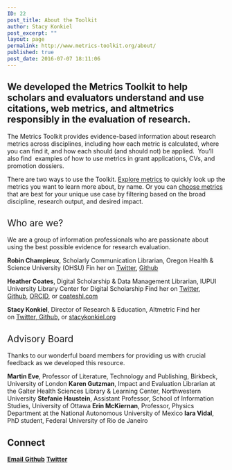 ```yaml
---
ID: 22
post_title: About the Toolkit
author: Stacy Konkiel
post_excerpt: ""
layout: page
permalink: http://www.metrics-toolkit.org/about/
published: true
post_date: 2016-07-07 18:11:06
---
```

<h2>We developed the Metrics Toolkit to help scholars and evaluators understand and use citations, web metrics, and altmetrics responsibly in the evaluation of research.</h2>
<span style="font-weight: 400;">The Metrics Toolkit provides evidence-based information about research metrics across disciplines, including how each metric is calculated, where you can find it, and how each should (and should not) be applied.  You’ll also find  examples of how to use metrics in grant applications, CVs, and promotion dossiers.</span>

<span style="font-weight: 400;">There are two ways to use the Toolkit. <a href="http://metrics-toolkit.org/explore-metrics">Explore metrics</a> to quickly look up the metrics you want to learn more about, by name. Or you can <a href="http://metrics-toolkit.org/choose-metrics/">choose metrics</a> that are best for your unique use case by filtering based on the broad discipline, research output, and desired impact.</span>
<h2></h2>
<h2><span style="font-weight: 400;">Who are we?</span></h2>
<span style="font-weight: 400;">We are a group of information professionals who are passionate about using the best possible evidence for research evaluation.</span>

<span style="font-weight: 400;"><strong>Robin Champieux</strong>, Scholarly Communication Librarian, Oregon Health &amp; Science University (OHSU)
Fin her on <a href="https://twitter.com/rchampieux">Twitter</a>, <a href="https://github.com/rchampieux">Github</a></span>

<span style="font-weight: 400;"><strong>Heather Coates</strong>, Digital Scholarship &amp; Data Management Librarian, IUPUI University Library Center for Digital Scholarship
Find her on <a href="https://twitter.com/iandpangurban">Twitter</a>, <a href="https://github.com/coateshl">Github</a>, </span><span style="font-weight: 400;"><a href="http://orcid.org/0000-0003-4290-6997">ORCID</a>, or </span><a href="http://coateshl.com/"><span style="font-weight: 400;">coateshl.com</span></a>

<span style="font-weight: 400;"><strong>Stacy Konkiel</strong>, Director of Research &amp; Education, Altmetric
Find her on </span><a href="http://twitter.com/skonkiel"><span style="font-weight: 400;">Twitter, </span></a><a href="https://github.com/skonkiel/"><span style="font-weight: 400;">Github,</span></a> or <a href="http://stacykonkiel.org"><span style="font-weight: 400;">stacykonkiel.org</span></a>
<h2></h2>
<h2><span style="font-weight: 400;">Advisory Board</span></h2>
<span style="font-weight: 400;">Thanks to our wonderful board members for providing us with crucial feedback as we developed this resource.</span>

<span style="font-weight: 400;"><strong>Martin Eve</strong>, Professor of Literature, Technology and Publishing, Birkbeck, University of London</span><span style="font-weight: 400;">
</span><span style="font-weight: 400;"><strong>Karen Gutzman</strong>, Impact and Evaluation Librarian at the Galter Health Sciences Library &amp; Learning Center, Northwestern University</span><span style="font-weight: 400;">
</span><span style="font-weight: 400;"><strong>Stefanie Haustein</strong>, Assistant Professor, School of Information Studies, University of Ottawa
</span><span style="font-weight: 400;"><strong>Erin McKiernan</strong>, Professor, Physics Department at the National Autonomous University of Mexico
</span><span style="font-weight: 400;"><strong>Iara Vidal</strong>, PhD student, Federal University of Rio de Janeiro</span>
<h2></h2>
<h2>Connect</h2>
<span style="font-weight: 400;"><a href="mailto:metricstoolkit@gmail.com"><strong>Email</strong>
</a></span><strong><a href="https://github.com/Metrics-Toolkit/Metrics-Toolkit">Github</a></strong>
<strong><a href="https://twitter.com/Metrics_Toolkit">Twitter</a></strong>